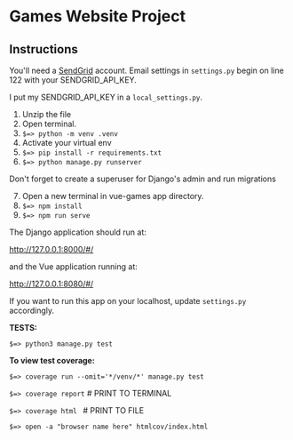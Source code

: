 # Games Website Project

## Instructions

You'll need a [SendGrid](https://sendgrid.com/) account. Email settings in `settings.py` begin on line 122 with your SENDGRID_API_KEY.

I put my SENDGRID_API_KEY in a `local_settings.py`.

1. Unzip the file
2. Open terminal.
3. `$=> python -m venv .venv`
4. Activate your virtual env
5. `$=> pip install -r requirements.txt`
6. `$=> python manage.py runserver`

Don't forget to create a superuser for Django's admin and run migrations

7. Open a new terminal in vue-games app directory.
8. `$=> npm install`
9. `$=> npm run serve`

The Django application should run at:

http://127.0.0.1:8000/#/

and the Vue application running at:

http://127.0.0.1:8080/#/

If you want to run this app on your localhost, update `settings.py` accordingly.

**TESTS:**

`$=> python3 manage.py test`

**To view test coverage:**

`$=> coverage run --omit='*/venv/*' manage.py test`

`$=> coverage report` # PRINT TO TERMINAL

`$=> coverage html ` # PRINT TO FILE

`$=> open -a "browser name here" htmlcov/index.html`

